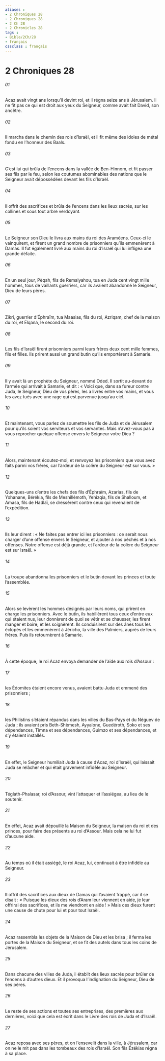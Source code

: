 ```yaml
---
aliases : 
- 2 Chroniques 28
- 2 Chroniques 28
- 2 Ch 28
- 2 Chronicles 28
tags : 
- Bible/2Ch/28
- français
cssclass : français
---
```


# 2 Chroniques 28

###### 01
Acaz avait vingt ans lorsqu’il devint roi, et il régna seize ans à Jérusalem. Il ne fit pas ce qui est droit aux yeux du Seigneur, comme avait fait David, son ancêtre.
###### 02
Il marcha dans le chemin des rois d’Israël, et il fit même des idoles de métal fondu en l’honneur des Baals.
###### 03
C’est lui qui brûla de l’encens dans la vallée de Ben-Hinnom, et fit passer ses fils par le feu, selon les coutumes abominables des nations que le Seigneur avait dépossédées devant les fils d’Israël.
###### 04
Il offrit des sacrifices et brûla de l’encens dans les lieux sacrés, sur les collines et sous tout arbre verdoyant.
###### 05
Le Seigneur son Dieu le livra aux mains du roi des Araméens. Ceux-ci le vainquirent, et firent un grand nombre de prisonniers qu’ils emmenèrent à Damas. Il fut également livré aux mains du roi d’Israël qui lui infligea une grande défaite.
###### 06
En un seul jour, Pèqah, fils de Remalyahou, tua en Juda cent vingt mille hommes, tous de vaillants guerriers, car ils avaient abandonné le Seigneur, Dieu de leurs pères.
###### 07
Zikri, guerrier d’Éphraïm, tua Maasias, fils du roi, Azriqam, chef de la maison du roi, et Elqana, le second du roi.
###### 08
Les fils d’Israël firent prisonniers parmi leurs frères deux cent mille femmes, fils et filles. Ils prirent aussi un grand butin qu’ils emportèrent à Samarie.
###### 09
Il y avait là un prophète du Seigneur, nommé Oded. Il sortit au-devant de l’armée qui arrivait à Samarie, et dit : « Voici que, dans sa fureur contre Juda, le Seigneur, Dieu de vos pères, les a livrés entre vos mains, et vous les avez tués avec une rage qui est parvenue jusqu’au ciel.
###### 10
Et maintenant, vous parlez de soumettre les fils de Juda et de Jérusalem pour qu’ils soient vos serviteurs et vos servantes. Mais n’avez-vous pas à vous reprocher quelque offense envers le Seigneur votre Dieu ?
###### 11
Alors, maintenant écoutez-moi, et renvoyez les prisonniers que vous avez faits parmi vos frères, car l’ardeur de la colère du Seigneur est sur vous. »
###### 12
Quelques-uns d’entre les chefs des fils d’Éphraïm, Azarias, fils de Yohanane, Bérékia, fils de Meshillémoth, Yehizqia, fils de Shalloum, et Amasa, fils de Hadlaï, se dressèrent contre ceux qui revenaient de l’expédition.
###### 13
Ils leur dirent : « Ne faites pas entrer ici les prisonniers : ce serait nous charger d’une offense envers le Seigneur, et ajouter à nos péchés et à nos offenses. Notre offense est déjà grande, et l’ardeur de la colère du Seigneur est sur Israël. »
###### 14
La troupe abandonna les prisonniers et le butin devant les princes et toute l’assemblée.
###### 15
Alors se levèrent les hommes désignés par leurs noms, qui prirent en charge les prisonniers. Avec le butin, ils habillèrent tous ceux d’entre eux qui étaient nus, leur donnèrent de quoi se vêtir et se chausser, les firent manger et boire, et les soignèrent. Ils conduisirent sur des ânes tous les éclopés et les emmenèrent à Jéricho, la ville des Palmiers, auprès de leurs frères. Puis ils retournèrent à Samarie.
###### 16
À cette époque, le roi Acaz envoya demander de l’aide aux rois d’Assour :
###### 17
les Édomites étaient encore venus, avaient battu Juda et emmené des prisonniers ;
###### 18
les Philistins s’étaient répandus dans les villes du Bas-Pays et du Néguev de Juda ; ils avaient pris Beth-Shèmesh, Ayyalone, Guedéroth, Soko et ses dépendances, Timna et ses dépendances, Guimzo et ses dépendances, et s’y étaient installés.
###### 19
En effet, le Seigneur humiliait Juda à cause d’Acaz, roi d’Israël, qui laissait Juda se relâcher et qui était gravement infidèle au Seigneur.
###### 20
Téglath-Phalasar, roi d’Assour, vint l’attaquer et l’assiégea, au lieu de le soutenir.
###### 21
En effet, Acaz avait dépouillé la Maison du Seigneur, la maison du roi et des princes, pour faire des présents au roi d’Assour. Mais cela ne lui fut d’aucune aide.
###### 22
Au temps où il était assiégé, le roi Acaz, lui, continuait à être infidèle au Seigneur.
###### 23
Il offrit des sacrifices aux dieux de Damas qui l’avaient frappé, car il se disait : « Puisque les dieux des rois d’Aram leur viennent en aide, je leur offrirai des sacrifices, et ils me viendront en aide ! » Mais ces dieux furent une cause de chute pour lui et pour tout Israël.
###### 24
Acaz rassembla les objets de la Maison de Dieu et les brisa ; il ferma les portes de la Maison du Seigneur, et se fit des autels dans tous les coins de Jérusalem.
###### 25
Dans chacune des villes de Juda, il établit des lieux sacrés pour brûler de l’encens à d’autres dieux. Et il provoqua l’indignation du Seigneur, Dieu de ses pères.
###### 26
Le reste de ses actions et toutes ses entreprises,
des premières aux dernières,
voici que cela est écrit dans le Livre des rois de Juda et d’Israël.
###### 27
Acaz reposa avec ses pères,
et on l’ensevelit dans la ville, à Jérusalem,
car on ne le mit pas dans les tombeaux des rois d’Israël.
Son fils Ézékias régna à sa place.
